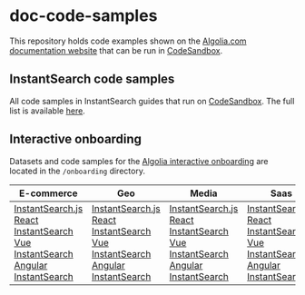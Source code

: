 # doc-code-samples

This repository holds code examples shown on the [Algolia.com documentation website](https://algolia.com/doc) that can be run in [CodeSandbox](https://codesandbox.io/).

## InstantSearch code samples

All code samples in InstantSearch guides that run on [CodeSandbox](https://codesandbox.io/). The full list is available [here](https://instantsearch-templates.netlify.app).

## Interactive onboarding

Datasets and code samples for the [Algolia interactive onboarding](https://algolia.com/doc/onboarding) are located in the `/onboarding` directory.

| E-commerce                                                   | Geo                                                          | Media                                                        | Saas                                                         |
| ------------------------------------------------------------ | ------------------------------------------------------------ | ------------------------------------------------------------ | ------------------------------------------------------------ |
| [InstantSearch.js](https://codesandbox.io/s/github/algolia/doc-code-samples/tree/master/onboarding/demos/instantsearchjs/ecommerce)<br />[React InstantSearch](https://codesandbox.io/s/github/algolia/doc-code-samples/tree/master/onboarding/demos/react/ecommerce)<br />[Vue InstantSearch](https://codesandbox.io/s/github/algolia/doc-code-samples/tree/master/onboarding/demos/vue/ecommerce)<br />[Angular InstantSearch](https://codesandbox.io/s/github/algolia/doc-code-samples/tree/master/onboarding/demos/angular/ecommerce) | [InstantSearch.js](https://codesandbox.io/s/github/algolia/doc-code-samples/tree/master/onboarding/demos/instantsearchjs/geo)<br />[React InstantSearch](https://codesandbox.io/s/github/algolia/doc-code-samples/tree/master/onboarding/demos/react/geo)<br />[Vue InstantSearch](https://codesandbox.io/s/github/algolia/doc-code-samples/tree/master/onboarding/demos/vue/geo)<br />[Angular InstantSearch](https://codesandbox.io/s/github/algolia/doc-code-samples/tree/master/onboarding/demos/angular/geo) | [InstantSearch.js](https://codesandbox.io/s/github/algolia/doc-code-samples/tree/master/onboarding/demos/instantsearchjs/media)<br />[React InstantSearch](https://codesandbox.io/s/github/algolia/doc-code-samples/tree/master/onboarding/demos/react/media)<br />[Vue InstantSearch](https://codesandbox.io/s/github/algolia/doc-code-samples/tree/master/onboarding/demos/vue/media)<br />[Angular InstantSearch](https://codesandbox.io/s/github/algolia/doc-code-samples/tree/master/onboarding/demos/angular/media) | [InstantSearch.js](https://codesandbox.io/s/github/algolia/doc-code-samples/tree/master/onboarding/demos/instantsearchjs/saas)<br />[React InstantSearch](https://codesandbox.io/s/github/algolia/doc-code-samples/tree/master/onboarding/demos/react/saas)<br />[Vue InstantSearch](https://codesandbox.io/s/github/algolia/doc-code-samples/tree/master/onboarding/demos/vue/saas)<br />[Angular InstantSearch](https://codesandbox.io/s/github/algolia/doc-code-samples/tree/master/onboarding/demos/angular/saas) |


